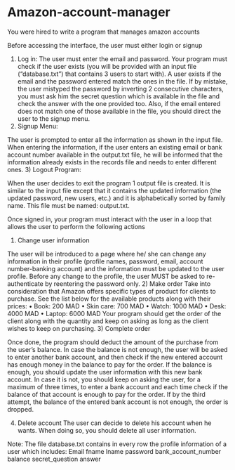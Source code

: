 # Amazon-account-manager

You were hired to write a program that manages amazon accounts

Before accessing the interface, the user must either login or signup 

1)	Log in:
The user must enter the email and password. Your program must check if the user exists (you will be provided with an input file (“database.txt”) that contains 3 users to start with). A user exists if the email and the password entered match the ones in the file. If by mistake, the user mistyped the password by inverting 2 consecutive characters, you must ask him the secret question which is available in the file and check the answer with the one provided too. Also, if the email entered does not match one of those available in the file, you should direct the user to the signup menu.
2)	 Signup Menu:

The user is prompted to enter all the information as shown in the input file. When entering the information, if the user enters an existing email or bank account number available in the output.txt file, he will be informed that the information already exists in the records file and needs to enter different ones.
3)	Logout Program:

When the user decides to exit the program 1 output file is created. It is similar to the input file except that it contains the updated information (the updated password, new users, etc.) and it is alphabetically sorted by family name. This file must be named: output.txt.
 
Once signed in, your program must interact with the user in a loop that allows the user to perform the following actions
1)	Change user information

The user will be introduced to a page where he/ she can change any information in their profile (profile names, password, email, account number-banking account) and the information must be updated to the user profile. Before any change to the profile, the user MUST be asked to re-authenticate by reentering the password only.
2)	Make order
Take into consideration that Amazon offers specific types of product for clients to
  purchase. See the list below for the available products along with their prices:
•	Book: 200 MAD
•	Skin care: 700 MAD
•	Watch: 1000 MAD
•	Desk: 4000 MAD
•	Laptop: 6000 MAD
Your program should get the order of the client along with the quantity and keep on asking as long as the client wishes to keep on purchasing. 
3)	Complete order

Once done, the program should deduct the amount of the purchase from the user’s balance. In case the balance is not enough, the user will be asked to enter another bank account, and then check if the new entered account has enough money in the balance to pay for the order. If the balance is enough, you should update the user information with this new bank account. In case it is not, you should keep on asking the user, for a maximum of three times, to enter a bank account and each time check if the balance of that account is enough to pay for the order. If by the third attempt, the balance of the entered bank account is not enough, the order is dropped.

4) Delete account
The user can decide to delete his account when he wants. When doing so, you should delete all user information.



Note:
The file database.txt contains in every row the profile information of a user which includes: Email fname lname password bank_account_number balance secret_question answer 
